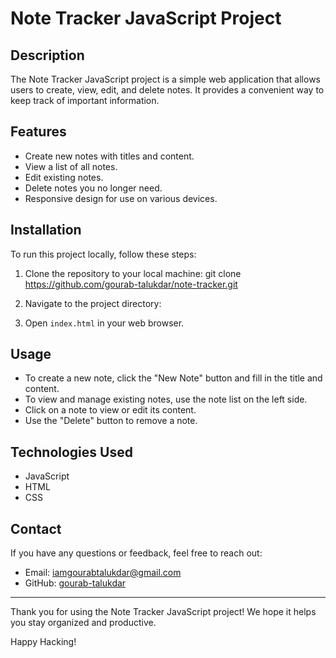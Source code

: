 # Note Tracker JavaScript Project

## Description

The Note Tracker JavaScript project is a simple web application that allows users to create, view, edit, and delete notes. It provides a convenient way to keep track of important information.

## Features

- Create new notes with titles and content.
- View a list of all notes.
- Edit existing notes.
- Delete notes you no longer need.
- Responsive design for use on various devices.

## Installation

To run this project locally, follow these steps:

1. Clone the repository to your local machine:
git clone https://github.com/gourab-talukdar/note-tracker.git


2. Navigate to the project directory:

3. Open `index.html` in your web browser.

## Usage

- To create a new note, click the "New Note" button and fill in the title and content.
- To view and manage existing notes, use the note list on the left side.
- Click on a note to view or edit its content.
- Use the "Delete" button to remove a note.

## Technologies Used

- JavaScript
- HTML
- CSS


## Contact

If you have any questions or feedback, feel free to reach out:

- Email: [iamgourabtalukdar@gmail.com](mailto:iamgourabtalukdar@gmail.com)
- GitHub: [gourab-talukdar](https://github.com/gourab-talukdar)

---

Thank you for using the Note Tracker JavaScript project! We hope it helps you stay organized and productive.

Happy Hacking!
